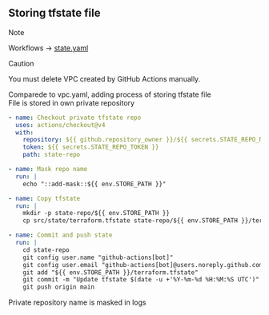 ## Storing tfstate file
> [!NOTE]
> Workflows -> [state.yaml](../../.github/workflows/state.yaml)

> [!CAUTION]
> You must delete VPC created by GitHub Actions manually.

Comparede to vpc.yaml, adding process of storing tfstate file  
File is stored in own private repository   

```yaml
- name: Checkout private tfstate repo
  uses: actions/checkout@v4
  with:
    repository: ${{ github.repository_owner }}/${{ secrets.STATE_REPO_NAME }}
    token: ${{ secrets.STATE_REPO_TOKEN }}
    path: state-repo

- name: Mask repo name
  run: |
    echo "::add-mask::${{ env.STORE_PATH }}"

- name: Copy tfstate
  run: |
    mkdir -p state-repo/${{ env.STORE_PATH }}
    cp src/state/terraform.tfstate state-repo/${{ env.STORE_PATH }}/terraform.tfstate

- name: Commit and push state
  run: |
    cd state-repo
    git config user.name "github-actions[bot]"
    git config user.email "github-actions[bot]@users.noreply.github.com"
    git add "${{ env.STORE_PATH }}/terraform.tfstate"
    git commit -m "Update tfstate $(date -u +'%Y-%m-%d %H:%M:%S UTC')" || echo "No changes to commit"
    git push origin main
```

Private repository name is masked in logs
